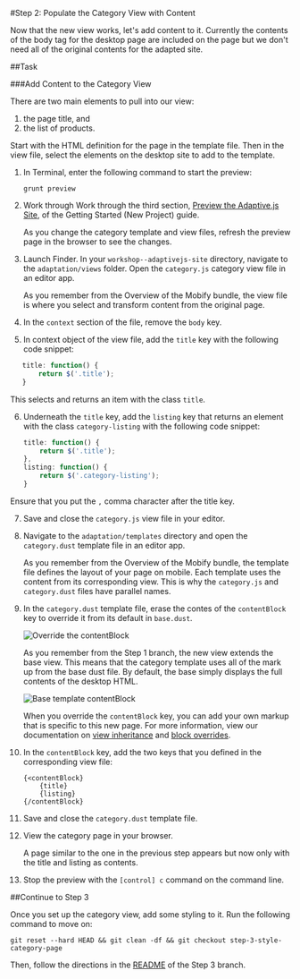 #Step 2: Populate the Category View with Content

Now that the new view works, let's add content to it. Currently the contents of the body tag for the desktop page are included on the page but we don't need all of the original contents for the adapted site.

##Task

###Add Content to the Category View

There are two main elements to pull into our view:

1. the page title, and 
2. the list of products.
 
Start with the HTML definition for the page in the template file. Then in the view file, select the elements on the desktop site to add to the template.

1. In Terminal, enter the following command to start the preview:

    ```
    grunt preview
    ```

2. Work through Work through the third section, [Preview the Adaptive.js Site](https://cloud.mobify.com/docs/adaptivejs/getting-started/new-project/#/start-adaptivejs-server), of the Getting Started (New Project) guide.

    As you change the category template and view files, refresh the preview page in the browser to see the changes.

3. Launch Finder. In your `workshop--adaptivejs-site` directory, navigate to the `adaptation/views` folder. Open the `category.js` category view file in an editor app.

    As you remember from the Overview of the Mobify bundle, the view file is where you select and transform content from the original page.

4. In the `context` section of the file, remove the `body` key.
5. In context object of the view file, add the `title` key with the following code snippet:

 ```javascript
    title: function() {
        return $('.title');
    }
 ```

 This selects and returns an item with the class `title`.

6. Underneath the `title` key, add the `listing` key that returns an element with the class `category-listing` with the following code snippet:

    ```javascript
    title: function() {
        return $('.title');
    },
    listing: function() {
        return $('.category-listing');
    }
    ```
 Ensure that you put the `,` comma character after the title key.

7. Save and close the `category.js` view file in your editor.

8. Navigate to the `adaptation/templates` directory and open the `category.dust` template file in an editor app.

    As you remember from the Overview of the Mobify bundle, the template file defines the layout of your page on mobile. Each template uses the content from its corresponding view. This is why the `category.js` and `category.dust` files have parallel names.

9. In the `category.dust` template file, erase the contes of the `contentBlock` key to override it from its default in `base.dust`. 

    ![Override the contentBlock](https://s3.amazonaws.com/uploads.hipchat.com/15359/64553/XQKwUSv5WGo064c/Screen%20Shot%202015-01-16%20at%2012.15.59%20PM.png)

    As you remember from the Step 1 branch, the new view extends the base view. This means that the category template uses all of the mark up from the base dust file. By default, the base simply displays the full contents of the desktop HTML.

    ![Base template contentBlock](https://s3.amazonaws.com/uploads.hipchat.com/15359/64553/Hehqa43UYdVBQxW/Screen%20Shot%202015-02-05%20at%201.41.56%20PM.png)

    When you override the `contentBlock` key, you can add your own markup that is specific to this new page. For more information, view our documentation on [view inheritance](https://cloud.mobify.com/docs/adaptivejs/adapting/views/#/view-inheritance/) and [block overrides](https://cloud.mobify.com/docs/adaptivejs/adapting/dustjs-cheat-sheet/#/block-overrides/).

10. In the `contentBlock` key, add the two keys that you defined in the corresponding view file:

    ```
    {<contentBlock}
        {title}
        {listing}
    {/contentBlock}
    ```

11. Save and close the `category.dust` template file.

12. View the category page in your browser.

    A page similar to the one in the previous step appears but now only with the title and listing as contents.

13. Stop the preview with the `[control] c` command on the command line.

##Continue to Step 3

Once you set up the category view, add some styling to it. Run the following command to move on:

```
git reset --hard HEAD && git clean -df && git checkout step-3-style-category-page
```

Then, follow the directions in the  [README](https://github.com/mobify/workshop--adaptivejs-site/blob/step-3-style-category-page/README.md) of the Step 3 branch.
